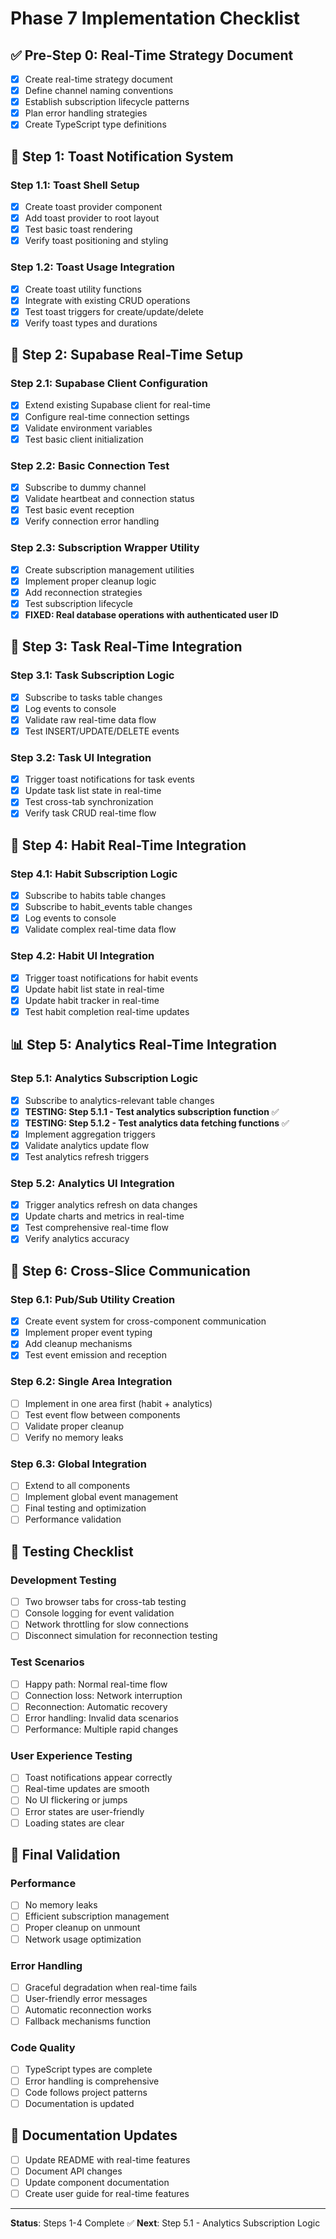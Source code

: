 # Phase 7 Implementation Checklist

## ✅ Pre-Step 0: Real-Time Strategy Document

- [x] Create real-time strategy document
- [x] Define channel naming conventions
- [x] Establish subscription lifecycle patterns
- [x] Plan error handling strategies
- [x] Create TypeScript type definitions

## 🔄 Step 1: Toast Notification System

### Step 1.1: Toast Shell Setup

- [x] Create toast provider component
- [x] Add toast provider to root layout
- [x] Test basic toast rendering
- [x] Verify toast positioning and styling

### Step 1.2: Toast Usage Integration

- [x] Create toast utility functions
- [x] Integrate with existing CRUD operations
- [x] Test toast triggers for create/update/delete
- [x] Verify toast types and durations

## 🔌 Step 2: Supabase Real-Time Setup

### Step 2.1: Supabase Client Configuration

- [x] Extend existing Supabase client for real-time
- [x] Configure real-time connection settings
- [x] Validate environment variables
- [x] Test basic client initialization

### Step 2.2: Basic Connection Test

- [x] Subscribe to dummy channel
- [x] Validate heartbeat and connection status
- [x] Test basic event reception
- [x] Verify connection error handling

### Step 2.3: Subscription Wrapper Utility

- [x] Create subscription management utilities
- [x] Implement proper cleanup logic
- [x] Add reconnection strategies
- [x] Test subscription lifecycle
- [x] **FIXED: Real database operations with authenticated user ID**

## 📝 Step 3: Task Real-Time Integration

### Step 3.1: Task Subscription Logic

- [x] Subscribe to tasks table changes
- [x] Log events to console
- [x] Validate raw real-time data flow
- [x] Test INSERT/UPDATE/DELETE events

### Step 3.2: Task UI Integration

- [x] Trigger toast notifications for task events
- [x] Update task list state in real-time
- [x] Test cross-tab synchronization
- [x] Verify task CRUD real-time flow

## 🎯 Step 4: Habit Real-Time Integration

### Step 4.1: Habit Subscription Logic

- [x] Subscribe to habits table changes
- [x] Subscribe to habit_events table changes
- [x] Log events to console
- [x] Validate complex real-time data flow

### Step 4.2: Habit UI Integration

- [x] Trigger toast notifications for habit events
- [x] Update habit list state in real-time
- [x] Update habit tracker in real-time
- [x] Test habit completion real-time updates

## 📊 Step 5: Analytics Real-Time Integration

### Step 5.1: Analytics Subscription Logic

- [x] Subscribe to analytics-relevant table changes
- [x] **TESTING: Step 5.1.1 - Test analytics subscription function** ✅
- [x] **TESTING: Step 5.1.2 - Test analytics data fetching functions** ✅
- [x] Implement aggregation triggers
- [x] Validate analytics update flow
- [x] Test analytics refresh triggers

### Step 5.2: Analytics UI Integration

- [x] Trigger analytics refresh on data changes
- [x] Update charts and metrics in real-time
- [x] Test comprehensive real-time flow
- [x] Verify analytics accuracy

## 🔗 Step 6: Cross-Slice Communication

### Step 6.1: Pub/Sub Utility Creation

- [x] Create event system for cross-component communication
- [x] Implement proper event typing
- [x] Add cleanup mechanisms
- [x] Test event emission and reception

### Step 6.2: Single Area Integration

- [ ] Implement in one area first (habit + analytics)
- [ ] Test event flow between components
- [ ] Validate proper cleanup
- [ ] Verify no memory leaks

### Step 6.3: Global Integration

- [ ] Extend to all components
- [ ] Implement global event management
- [ ] Final testing and optimization
- [ ] Performance validation

## 🧪 Testing Checklist

### Development Testing

- [ ] Two browser tabs for cross-tab testing
- [ ] Console logging for event validation
- [ ] Network throttling for slow connections
- [ ] Disconnect simulation for reconnection testing

### Test Scenarios

- [ ] Happy path: Normal real-time flow
- [ ] Connection loss: Network interruption
- [ ] Reconnection: Automatic recovery
- [ ] Error handling: Invalid data scenarios
- [ ] Performance: Multiple rapid changes

### User Experience Testing

- [ ] Toast notifications appear correctly
- [ ] Real-time updates are smooth
- [ ] No UI flickering or jumps
- [ ] Error states are user-friendly
- [ ] Loading states are clear

## 🚀 Final Validation

### Performance

- [ ] No memory leaks
- [ ] Efficient subscription management
- [ ] Proper cleanup on unmount
- [ ] Network usage optimization

### Error Handling

- [ ] Graceful degradation when real-time fails
- [ ] User-friendly error messages
- [ ] Automatic reconnection works
- [ ] Fallback mechanisms function

### Code Quality

- [ ] TypeScript types are complete
- [ ] Error handling is comprehensive
- [ ] Code follows project patterns
- [ ] Documentation is updated

## 📝 Documentation Updates

- [ ] Update README with real-time features
- [ ] Document API changes
- [ ] Update component documentation
- [ ] Create user guide for real-time features

---

**Status**: Steps 1-4 Complete ✅
**Next**: Step 5.1 - Analytics Subscription Logic
